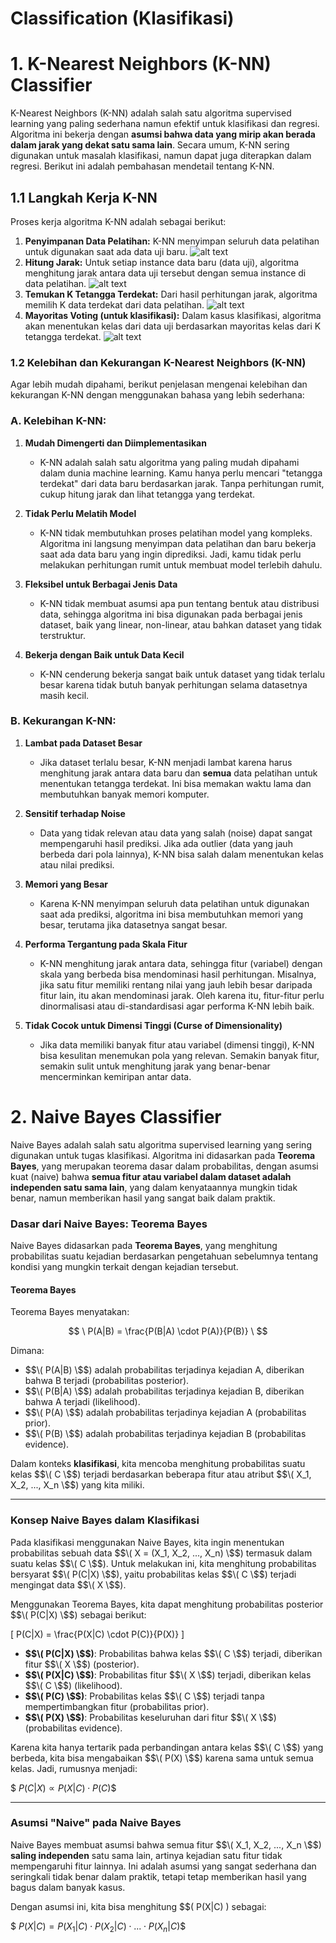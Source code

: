 # Classification (Klasifikasi)

# 1. K-Nearest Neighbors (K-NN) Classifier
K-Nearest Neighbors (K-NN) adalah salah satu algoritma supervised learning yang paling sederhana namun efektif untuk klasifikasi dan regresi. Algoritma ini bekerja dengan **asumsi bahwa data yang mirip akan berada dalam jarak yang dekat satu sama lain**. Secara umum, K-NN sering digunakan untuk masalah klasifikasi, namun dapat juga diterapkan dalam regresi. Berikut ini adalah pembahasan mendetail tentang K-NN.


## 1.1 Langkah Kerja K-NN
Proses kerja algoritma K-NN adalah sebagai berikut:


1. **Penyimpanan Data Pelatihan:** K-NN menyimpan seluruh data pelatihan untuk digunakan saat ada data uji baru.
![alt text](image.png)
2. **Hitung Jarak:** Untuk setiap instance data baru (data uji), algoritma menghitung jarak antara data uji tersebut dengan semua instance di data pelatihan.
![alt text](image-1.png)
3. **Temukan K Tetangga Terdekat:** Dari hasil perhitungan jarak, algoritma memilih K data terdekat dari data pelatihan.
![alt text](image-2.png)
4. **Mayoritas Voting (untuk klasifikasi):** Dalam kasus klasifikasi, algoritma akan menentukan kelas dari data uji berdasarkan mayoritas kelas dari K tetangga terdekat.
![alt text](image-3.png)

### 1.2 **Kelebihan dan Kekurangan K-Nearest Neighbors (K-NN)**

Agar lebih mudah dipahami, berikut penjelasan mengenai kelebihan dan kekurangan K-NN dengan menggunakan bahasa yang lebih sederhana:


### A. **Kelebihan K-NN:**

1. **Mudah Dimengerti dan Diimplementasikan**
   - K-NN adalah salah satu algoritma yang paling mudah dipahami dalam dunia machine learning. Kamu hanya perlu mencari "tetangga terdekat" dari data baru berdasarkan jarak. Tanpa perhitungan rumit, cukup hitung jarak dan lihat tetangga yang terdekat.

2. **Tidak Perlu Melatih Model**
   - K-NN tidak membutuhkan proses pelatihan model yang kompleks. Algoritma ini langsung menyimpan data pelatihan dan baru bekerja saat ada data baru yang ingin diprediksi. Jadi, kamu tidak perlu melakukan perhitungan rumit untuk membuat model terlebih dahulu.

3. **Fleksibel untuk Berbagai Jenis Data**
   - K-NN tidak membuat asumsi apa pun tentang bentuk atau distribusi data, sehingga algoritma ini bisa digunakan pada berbagai jenis dataset, baik yang linear, non-linear, atau bahkan dataset yang tidak terstruktur.

4. **Bekerja dengan Baik untuk Data Kecil**
   - K-NN cenderung bekerja sangat baik untuk dataset yang tidak terlalu besar karena tidak butuh banyak perhitungan selama datasetnya masih kecil.


### B. **Kekurangan K-NN:**

1. **Lambat pada Dataset Besar**
   - Jika dataset terlalu besar, K-NN menjadi lambat karena harus menghitung jarak antara data baru dan **semua** data pelatihan untuk menentukan tetangga terdekat. Ini bisa memakan waktu lama dan membutuhkan banyak memori komputer.

2. **Sensitif terhadap Noise**
   - Data yang tidak relevan atau data yang salah (noise) dapat sangat mempengaruhi hasil prediksi. Jika ada outlier (data yang jauh berbeda dari pola lainnya), K-NN bisa salah dalam menentukan kelas atau nilai prediksi.

3. **Memori yang Besar**
   - Karena K-NN menyimpan seluruh data pelatihan untuk digunakan saat ada prediksi, algoritma ini bisa membutuhkan memori yang besar, terutama jika datasetnya sangat besar.

4. **Performa Tergantung pada Skala Fitur**
   - K-NN menghitung jarak antara data, sehingga fitur (variabel) dengan skala yang berbeda bisa mendominasi hasil perhitungan. Misalnya, jika satu fitur memiliki rentang nilai yang jauh lebih besar daripada fitur lain, itu akan mendominasi jarak. Oleh karena itu, fitur-fitur perlu dinormalisasi atau di-standardisasi agar performa K-NN lebih baik.

5. **Tidak Cocok untuk Dimensi Tinggi (Curse of Dimensionality)**
   - Jika data memiliki banyak fitur atau variabel (dimensi tinggi), K-NN bisa kesulitan menemukan pola yang relevan. Semakin banyak fitur, semakin sulit untuk menghitung jarak yang benar-benar mencerminkan kemiripan antar data.

   
# 2. Naive Bayes Classifier
Naive Bayes adalah salah satu algoritma supervised learning yang sering digunakan untuk tugas klasifikasi. Algoritma ini didasarkan pada **Teorema Bayes**, yang merupakan teorema dasar dalam probabilitas, dengan asumsi kuat (naive) bahwa **semua fitur atau variabel dalam dataset adalah independen satu sama lain**, yang dalam kenyataannya mungkin tidak benar, namun memberikan hasil yang sangat baik dalam praktik.

### **Dasar dari Naive Bayes: Teorema Bayes**

Naive Bayes didasarkan pada **Teorema Bayes**, yang menghitung probabilitas suatu kejadian berdasarkan pengetahuan sebelumnya tentang kondisi yang mungkin terkait dengan kejadian tersebut.

#### **Teorema Bayes**

Teorema Bayes menyatakan:

$$
\
P(A|B) = \frac{P(B|A) \cdot P(A)}{P(B)}
\
$$

Dimana:
- $$\( P(A|B) \$$) adalah probabilitas terjadinya kejadian A, diberikan bahwa B terjadi (probabilitas posterior).
- $$\( P(B|A) \$$) adalah probabilitas terjadinya kejadian B, diberikan bahwa A terjadi (likelihood).
- $$\( P(A) \$$) adalah probabilitas terjadinya kejadian A (probabilitas prior).
- $$\( P(B) \$$) adalah probabilitas terjadinya kejadian B (probabilitas evidence).

Dalam konteks **klasifikasi**, kita mencoba menghitung probabilitas suatu kelas $$\( C \$$) terjadi berdasarkan beberapa fitur atau atribut $$\( X_1, X_2, ..., X_n \$$) yang kita miliki.

---

### **Konsep Naive Bayes dalam Klasifikasi**

Pada klasifikasi menggunakan Naive Bayes, kita ingin menentukan probabilitas sebuah data $$\( X = (X_1, X_2, ..., X_n) \$$) termasuk dalam suatu kelas $$\( C \$$). Untuk melakukan ini, kita menghitung probabilitas bersyarat $$\( P(C|X) \$$), yaitu probabilitas kelas $$\( C \$$) terjadi mengingat data $$\( X \$$).

Menggunakan Teorema Bayes, kita dapat menghitung probabilitas posterior $$\( P(C|X) \$$) sebagai berikut:

\[
P(C|X) = \frac{P(X|C) \cdot P(C)}{P(X)}
\]

- **$$\( P(C|X) \$$)**: Probabilitas bahwa kelas $$\( C \$$) terjadi, diberikan fitur $$\( X \$$) (posterior).
- **$$\( P(X|C) \$$)**: Probabilitas fitur $$\( X \$$) terjadi, diberikan kelas $$\( C \$$) (likelihood).
- **$$\( P(C) \$$)**: Probabilitas kelas $$\( C \$$) terjadi tanpa mempertimbangkan fitur (probabilitas prior).
- **$$\( P(X) \$$)**: Probabilitas keseluruhan dari fitur $$\( X \$$) (probabilitas evidence).

Karena kita hanya tertarik pada perbandingan antara kelas $$\( C \$$) yang berbeda, kita bisa mengabaikan $$\( P(X) \$$) karena sama untuk semua kelas. Jadi, rumusnya menjadi:

$$\
P(C|X) \propto P(X|C) \cdot P(C)
\$$

---

### **Asumsi "Naive" pada Naive Bayes**

Naive Bayes membuat asumsi bahwa semua fitur $$\( X_1, X_2, ..., X_n \$$) **saling independen** satu sama lain, artinya kejadian satu fitur tidak mempengaruhi fitur lainnya. Ini adalah asumsi yang sangat sederhana dan seringkali tidak benar dalam praktik, tetapi tetap memberikan hasil yang bagus dalam banyak kasus.

Dengan asumsi ini, kita bisa menghitung $$\( P(X|C) \) sebagai:

$$\
P(X|C) = P(X_1|C) \cdot P(X_2|C) \cdot ... \cdot P(X_n|C)
\$$
